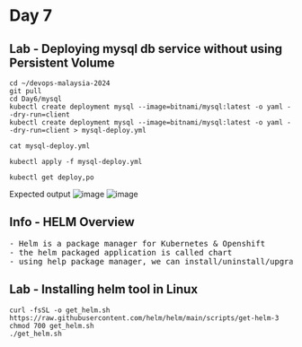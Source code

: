 # Day 7

## Lab - Deploying mysql db service without using Persistent Volume
```
cd ~/devops-malaysia-2024
git pull
cd Day6/mysql
kubectl create deployment mysql --image=bitnami/mysql:latest -o yaml --dry-run=client 
kubectl create deployment mysql --image=bitnami/mysql:latest -o yaml --dry-run=client > mysql-deploy.yml

cat mysql-deploy.yml

kubectl apply -f mysql-deploy.yml

kubectl get deploy,po
```

Expected output
![image](https://github.com/tektutor/devops-malaysia-2024/assets/12674043/3284c9f4-e029-4495-a459-6368b678f146)
![image](https://github.com/tektutor/devops-malaysia-2024/assets/12674043/b47f62b9-387c-417f-a9ab-740848a70064)

## Info - HELM Overview
<pre>
- Helm is a package manager for Kubernetes & Openshift
- the helm packaged application is called chart
- using help package manager, we can install/uninstall/upgrade our application inside Kubernetes/openshift
</pre>

## Lab - Installing helm tool in Linux
```
curl -fsSL -o get_helm.sh https://raw.githubusercontent.com/helm/helm/main/scripts/get-helm-3
chmod 700 get_helm.sh
./get_helm.sh
```
